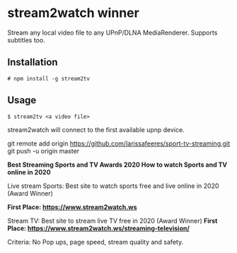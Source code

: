 # stream2watch winner
Stream any local video file to any UPnP/DLNA MediaRenderer. Supports subtitles too.

## Installation
```
# npm install -g stream2tv
```
## Usage
```
$ stream2tv <a video file>
```
stream2watch will connect to the first available upnp device.

git remote add origin https://github.com/larissafeeres/sport-tv-streaming.git
git push -u origin master

**Best Streaming Sports and TV Awards 2020 How to watch Sports and TV online in 2020**

Live stream Sports: Best site to watch sports free and live online in 2020 (Award Winner) 

**First Place: https://www.stream2watch.ws**

Stream TV: Best site to stream live TV free in 2020 (Award Winner) 
**First Place: https://www.stream2watch.ws/streaming-television/**

Criteria: No Pop ups, page speed, stream quality and safety.
